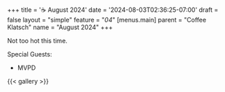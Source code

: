 +++
title = '☕ August 2024'
date = '2024-08-03T02:36:25-07:00'
draft = false
layout = "simple"
feature = "*04*"
[menus.main]
    parent = "Coffee Klatsch"
    name = "August 2024"
+++

Not too hot this time.

Special Guests:
- MVPD 

{{< gallery >}}
